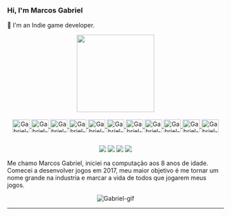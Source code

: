
### Hi, I'm Marcos Gabriel

🌱 I'm an Indie game developer.<br> 

<div align="center"> 
  <a href="https://github.com/gabrielgx">
  <img height="180em" src="https://github-readme-stats.vercel.app/api/top-langs/?username=gabrielgx&layout=compact&langs_count=7&theme=dracula"/>
 
<div align="center" style="display:inline_block"><br>
  <img align="center" alt="Gabriel-C#" height="30" width="40" src="https://cdn.jsdelivr.net/gh/devicons/devicon/icons/csharp/csharp-original.svg">
  <img align="center" alt="Gabriel-C++" height="30" width="40" src="https://cdn.jsdelivr.net/gh/devicons/devicon/icons/cplusplus/cplusplus-original.svg">
  <img align="center" alt="Gabriel-C" height="30" width="40" src="https://cdn.jsdelivr.net/gh/devicons/devicon/icons/c/c-original.svg">
  <img align="center" alt="Gabriel-Java" height="30" width="40" src="https://cdn.jsdelivr.net/gh/devicons/devicon/icons/java/java-original.svg">
  <img align="center" alt="Gabriel-Python" height="30" width="40" src="https://cdn.jsdelivr.net/gh/devicons/devicon/icons/python/python-original.svg">
  <img align="center" alt="Gabriel-Unity" height="30" width="40" src="https://cdn.jsdelivr.net/gh/devicons/devicon/icons/unity/unity-original.svg">
  <img align="center" alt="Gabriel-HTML" height="30" width="40" src="https://cdn.jsdelivr.net/gh/devicons/devicon/icons/html5/html5-original.svg">
  <img align="center" alt="Gabriel-CSS" height="30" width="40" src="https://cdn.jsdelivr.net/gh/devicons/devicon/icons/css3/css3-original.svg">
  <img align="center" alt="Gabriel-JS" height="30" width="40" src="https://cdn.jsdelivr.net/gh/devicons/devicon/icons/javascript/javascript-original.svg">
  <img align="center" alt="Gabriel-Android" height="30" width="40" src="https://cdn.jsdelivr.net/gh/devicons/devicon/icons/android/android-original.svg">
  <img align="center" alt="Gabriel-lua" height="30" width="40" src="https://cdn.jsdelivr.net/gh/devicons/devicon/icons/lua/lua-original.svg">
  
</div>
  
  ##
  
<div align="center"> 
  <a href="https://www.instagram.com/marcosgabrielgx_/" target="_blank"><img src="https://img.shields.io/badge/Instagram-E4405F?style=for-the-badge&logo=instagram&logoColor=white" target="_blank"></a>
  <a href = "mailto:marcosgabrielgx@gmail.com"><img src="https://img.shields.io/badge/Gmail-D14836?style=for-the-badge&logo=gmail&logoColor=white" target="_blank"></a>
  <a href = "https://www.facebook.com/marcosgabrielgx/"><img src="https://img.shields.io/badge/Facebook-1877F2?style=for-the-badge&logo=facebook&logoColor=white target="_blank"></a>
   <a href = "https://www.linkedin.com/in/marcos-gabriel-silva-mendes-b9364a182/"><img src="https://img.shields.io/badge/LinkedIn-0077B5?style=for-the-badge&logo=linkedin&logoColor=white target="_blank"></a>
  
<div align="left" text-align="justify">
  <p> Me chamo Marcos Gabriel, iniciei na computação aos 8 anos de idade. Comecei a desenvolver jogos em 2017, meu maior objetivo é me tornar um nome grande na industria e marcar a vida de todos que jogarem meus jogos. </p>
<div align="center">
  <img align="center" alt="Gabriel-gif" src="https://c.tenor.com/2awvAjW0yIcAAAAC/deku.gif">
</div>
<hr>






